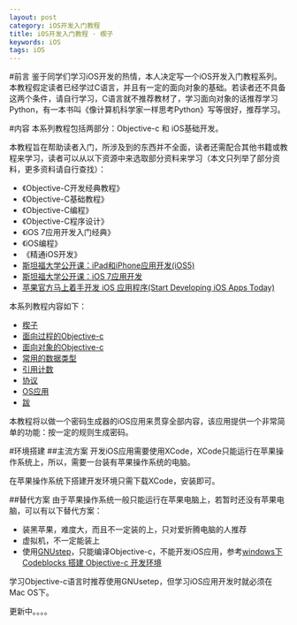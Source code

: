 ```yaml
---
layout: post
category: iOS开发入门教程
title: iOS开发入门教程 · 楔子
keywords: iOS
tags: iOS
---
```


#前言
鉴于同学们学习iOS开发的热情，本人决定写一个iOS开发入门教程系列。本教程假定读者已经学过C语言，并且有一定的面向对象的基础。若读者还不具备这两个条件，请自行学习，C语言就不推荐教材了，学习面向对象的话推荐学习Python，有一本书叫《像计算机科学家一样思考Python》写等很好，推荐学习。

#内容
本系列教程包括两部分：Objective-c 和 iOS基础开发。

本教程旨在帮助读者入门，所涉及到的东西并不全面，读者还需配合其他书籍或教程来学习，读者可以从以下资源中来选取部分资料来学习（本文只列举了部分资料，更多资料请自行查找）：

<!--more-->

*  《Objective-C开发经典教程》
*  《Objective-C基础教程》
*  《Objective-C编程》
*  《Objective-C程序设计》
*  《iOS 7应用开发入门经典》
*  《iOS编程》
*  《精通iOS开发》
*  [斯坦福大学公开课：iPad和iPhone应用开发(iOS5)](http://v.163.com/special/opencourse/ipadandiphoneapplication.html)
*  [斯坦福大学公开课：iOS 7应用开发](http://v.163.com/special/opencourse/ios7.html)
*  [苹果官方马上着手开发 iOS 应用程序(Start Developing iOS Apps Today)](https://developer.apple.com/library/ios/referencelibrary/GettingStarted/RoadMapiOSCh/index.html)

本系列教程内容如下：

*  [楔子](http://zh.5long.me/2014/learning-ios-preface/)
*  [面向过程的Objective-c](http://zh.5long.me/2014/learning-ios-oc-1/)
*  [面向对象的Objective-c](http://zh.5long.me/2014/learning-ios-oc-2/)
*  [常用的数据类型](http://zh.5long.me/2015/learning-ios-oc-3/)
*  [引用计数](http://zh.5long.me/2015/learning-ios-oc-4/)
*  [协议](http://zh.5long.me/2015/learning-ios-oc-5/)
*  [OS应用](http://zh.5long.me/2015/ios-first-app/)
* [跋](http://zh.5long.me/2015/ios-epilogue/)

本教程将以做一个密码生成器的iOS应用来贯穿全部内容，该应用提供一个非常简单的功能：按一定的规则生成密码。

#环境搭建
##主流方案
开发iOS应用需要使用XCode，XCode只能运行在苹果操作系统上，所以，需要一台装有苹果操作系统的电脑。

在苹果操作系统下搭建开发环境只需下载XCode，安装即可。

##替代方案
由于苹果操作系统一般只能运行在苹果电脑上，若暂时还没有苹果电脑，可以有以下替代方案：

*  装黑苹果，难度大，而且不一定装的上，只对爱折腾电脑的人推荐
*  虚拟机，不一定能装上
*  使用[GNUstep](http://www.gnustep.org/windows/installer.html)，只能编译Objective-c，不能开发iOS应用，参考[windows下 Codeblocks 搭建 Objective-c 开发环境](http://blog.csdn.net/hjj1006340261/article/details/11488327)

学习Objective-c语言时推荐使用GNUsetep，但学习iOS应用开发时就必须在Mac OS下。

更新中。。。。
